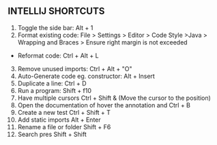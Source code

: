 ## INTELLIJ SHORTCUTS
1. Toggle the side bar:  Alt + 1
2. Format existing code: File > Settings > Editor > Code Style >Java > Wrapping and Braces > Ensure right margin is not exceeded
 - Reformat code: Ctrl + Alt + L
3. Remove unused imports: Ctrl + Alt + "O"
4. Auto-Generate code eg. constructor: Alt + Insert
5. Duplicate a line: Ctrl + D
6. Run a program: Shift + f10
7. Have multiple cursors Ctrl + Shift & (Move the cursor to the   position)
8. Open the documentation of hover the annotation  and Ctrl + B
9. Create a new test Ctrl + Shift + T
10. Add static imports Alt + Enter
11. Rename a file or folder Shift + F6
11. Search pres Shift + Shift